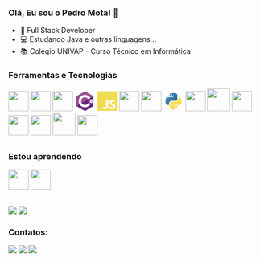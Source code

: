 ### Olá, Eu sou o Pedro Mota! 👋


- 💎 Full Stack Developer
- 💻 Estudando Java e outras linguagens...
- 📚 Colégio UNIVAP - Curso Técnico em Informática

### Ferramentas e Tecnologias

<img src="https://cdn.jsdelivr.net/gh/devicons/devicon/icons/git/git-original.svg" width="40" height="40"/> <img src="https://cdn.jsdelivr.net/gh/devicons/devicon/icons/c/c-original.svg" width="40" height="40"/> <img src="https://cdn.jsdelivr.net/gh/devicons/devicon/icons/cplusplus/cplusplus-original.svg" width="40" height="40"/> <img height="40" width="40" src="https://raw.githubusercontent.com/devicons/devicon/master/icons/csharp/csharp-original.svg"/> <img 
height="40" width="40" src="https://raw.githubusercontent.com/devicons/devicon/master/icons/javascript/javascript-plain.svg"/> <img 
height="40" width="40" src="https://cdn.jsdelivr.net/gh/devicons/devicon/icons/typescript/typescript-original.svg" /> <img src="https://cdn.jsdelivr.net/gh/devicons/devicon/icons/nodejs/nodejs-original.svg" width="40" height="40"/> <img height="40" width="40" src="https://raw.githubusercontent.com/devicons/devicon/master/icons/python/python-original.svg"/>
<img height="40" width="40" src="https://cdn.jsdelivr.net/gh/devicons/devicon/icons/react/react-original.svg" /> <img src="https://cdn.jsdelivr.net/gh/devicons/devicon/icons/bootstrap/bootstrap-original.svg" width="45" height="45" /> <img src="https://cdn.jsdelivr.net/gh/devicons/devicon/icons/laravel/laravel-plain-wordmark.svg" width="40" height="40" /> <img src="https://cdn.jsdelivr.net/gh/devicons/devicon/icons/php/php-original.svg" width="40" height="40"/> <img src="https://cdn.jsdelivr.net/gh/devicons/devicon/icons/arduino/arduino-original-wordmark.svg" width="40" height="40" /> <img src="https://cdn.jsdelivr.net/gh/devicons/devicon/icons/docker/docker-original.svg" width="45" height="45" /> <img src="https://cdn.jsdelivr.net/gh/devicons/devicon/icons/nextjs/nextjs-original.svg" width="40" height="40" />
##

### Estou aprendendo

<img src="https://cdn.jsdelivr.net/gh/devicons/devicon/icons/java/java-original.svg" width="40" height="40"/> <img 
height="40" width="40" src="https://cdn.jsdelivr.net/gh/devicons/devicon/icons/kotlin/kotlin-original.svg" />   


##

<div>
<img height="180em" src="https://github-readme-stats.vercel.app/api?username=PedrooMota&count_private=true&show_icons=true&theme=gotham&hide_border=true"/>
<img height="180em" src="https://github-readme-streak-stats.herokuapp.com/?user=PedrooMota&hide_border=true&date_format=d%20F[,%20Y]&theme=gotham&mode=weekly"/>
</div>


### Contatos:
<div>
 <a href="https://instagram.com/Pedrooh_mota" target="_blank"><img src="https://img.shields.io/badge/-Instagram-%23E4405F?style=for-the-badge&logo=instagram&logoColor=white" target="_blank"></a>
 <a href = "mailto:pedrohmota2005@gmail.com.com"><img src="https://img.shields.io/badge/Gmail-D14836?style=for-the-badge&logo=gmail&logoColor=white" target="_blank"></a>
 <a href="https://www.linkedin.com/in/pedro-henrique-mota/" target="_blank"><img src="https://img.shields.io/badge/-LinkedIn-%230077B5?style=for-the-badge&logo=linkedin&logoColor=white" target="_blank"></a> 
